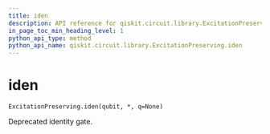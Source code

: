 ```yaml
---
title: iden
description: API reference for qiskit.circuit.library.ExcitationPreserving.iden
in_page_toc_min_heading_level: 1
python_api_type: method
python_api_name: qiskit.circuit.library.ExcitationPreserving.iden
---
```


# iden

<span id="qiskit.circuit.library.ExcitationPreserving.iden" />

`ExcitationPreserving.iden(qubit, *, q=None)`

Deprecated identity gate.

